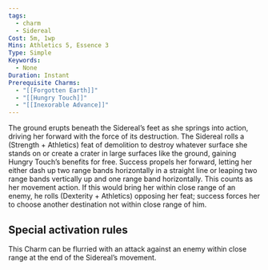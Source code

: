 ```yaml
---
tags:
  - charm
  - Sidereal
Cost: 5m, 1wp
Mins: Athletics 5, Essence 3
Type: Simple
Keywords:
  - None
Duration: Instant
Prerequisite Charms:
  - "[[Forgotten Earth]]"
  - "[[Hungry Touch]]"
  - "[[Inexorable Advance]]"
---
```

The ground erupts beneath the Sidereal’s feet as she springs into action, driving her forward with the force of its destruction. The Sidereal rolls a (Strength + Athletics) feat of demolition to destroy whatever surface she stands on or create a crater in large surfaces like the ground, gaining Hungry Touch’s benefits for free. Success propels her forward, letting her either dash up two range bands horizontally in a straight line or leaping two range bands vertically up and one range band horizontally. This counts as her movement action. If this would bring her within close range of an enemy, he rolls (Dexterity + Athletics) opposing her feat; success forces her to choose another destination not within close range of him. 

## Special activation rules

This Charm can be flurried with an attack against an enemy within close range at the end of the Sidereal’s movement.